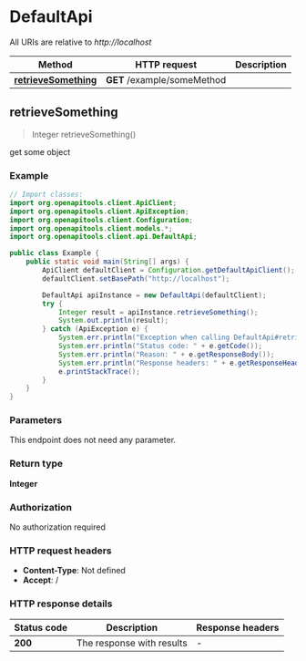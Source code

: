 # DefaultApi

All URIs are relative to *http://localhost*

| Method | HTTP request | Description |
|------------- | ------------- | -------------|
| [**retrieveSomething**](DefaultApi.md#retrieveSomething) | **GET** /example/someMethod |  |



## retrieveSomething

> Integer retrieveSomething()



get some object

### Example

```java
// Import classes:
import org.openapitools.client.ApiClient;
import org.openapitools.client.ApiException;
import org.openapitools.client.Configuration;
import org.openapitools.client.models.*;
import org.openapitools.client.api.DefaultApi;

public class Example {
    public static void main(String[] args) {
        ApiClient defaultClient = Configuration.getDefaultApiClient();
        defaultClient.setBasePath("http://localhost");

        DefaultApi apiInstance = new DefaultApi(defaultClient);
        try {
            Integer result = apiInstance.retrieveSomething();
            System.out.println(result);
        } catch (ApiException e) {
            System.err.println("Exception when calling DefaultApi#retrieveSomething");
            System.err.println("Status code: " + e.getCode());
            System.err.println("Reason: " + e.getResponseBody());
            System.err.println("Response headers: " + e.getResponseHeaders());
            e.printStackTrace();
        }
    }
}
```

### Parameters

This endpoint does not need any parameter.

### Return type

**Integer**

### Authorization

No authorization required

### HTTP request headers

- **Content-Type**: Not defined
- **Accept**: /


### HTTP response details
| Status code | Description | Response headers |
|-------------|-------------|------------------|
| **200** | The response with results |  -  |


